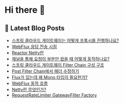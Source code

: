 # Hi there 👋

## 📕 Latest Blog Posts

<ul><li><a href='https://devnona.tistory.com/177' target='_blank'>스프링 클라우드 게이트웨이는 어떻게 프록시를 진행하나요?</a></li><li><a href='https://devnona.tistory.com/176' target='_blank'>WebFlux 응답 전송 시점</a></li><li><a href='https://devnona.tistory.com/175' target='_blank'>Reactor Netty란</a></li><li><a href='https://devnona.tistory.com/174' target='_blank'>채널을 통해 요청이 부분만 왔을 때 어떻게 동작하나요?</a></li><li><a href='https://devnona.tistory.com/173' target='_blank'>스프링 클라우드 게이트웨이 Filter Chain 구성 구조</a></li><li><a href='https://devnona.tistory.com/172' target='_blank'>Post Filter Chain에서 헤더 수정하기</a></li><li><a href='https://devnona.tistory.com/171' target='_blank'>Flux가 있는데 왜 Mono 타입이 필요한가?</a></li><li><a href='https://devnona.tistory.com/170' target='_blank'>WebFlux 동작 흐름</a></li><li><a href='https://devnona.tistory.com/169' target='_blank'>Netty란 무엇인가?</a></li><li><a href='https://devnona.tistory.com/168' target='_blank'>RequestRateLimiter&nbsp;GatewayFilter&nbsp;Factory</a></li></ul>